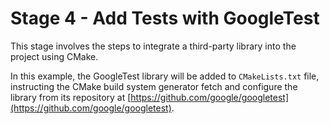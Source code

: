 # Stage 4 - Add Tests with GoogleTest

This stage involves the steps to integrate a third-party library into the project using CMake.

In this example, the GoogleTest library will be added to `CMakeLists.txt` file, instructing the CMake build system generator fetch and configure the library from its repository at [https://github.com/google/googletest](https://github.com/google/googletest).
